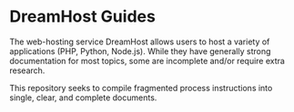 # DreamHost Guides

The web-hosting service DreamHost allows users to host a variety of applications (PHP, Python, Node.js). While they have generally strong documentation for most topics, some are incomplete and/or require extra research. 

This repository seeks to compile fragmented process instructions into single, clear, and complete documents. 